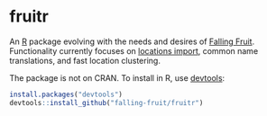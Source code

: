 # fruitr

An [R](https://www.r-project.org/) package evolving with the needs and desires of [Falling Fruit](https://github.com/falling-fruit). Functionality currently focuses on [locations import](vignettes/import_locations.md), common name translations, and fast location clustering.

The package is not on CRAN. To install in R, use [devtools](https://github.com/hadley/devtools):

```R
install.packages("devtools")
devtools::install_github("falling-fruit/fruitr")
```
